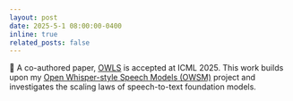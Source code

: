 ```yaml
---
layout: post
date: 2025-5-1 08:00:00-0400
inline: true
related_posts: false
---
```


:scroll: A co-authored paper, [OWLS](https://arxiv.org/abs/2502.10373) is accepted at ICML 2025. This work builds upon my [Open Whisper-style Speech Models (OWSM)](https://www.wavlab.org/activities/2024/owsm/) project and investigates the scaling laws of speech-to-text foundation models.
